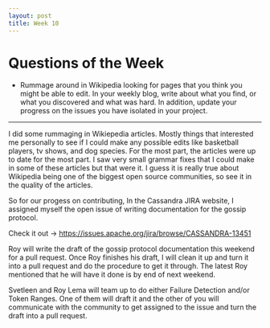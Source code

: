 ```yaml
---
layout: post
title: Week 10
---
```




# Questions of the Week

- Rummage around in Wikipedia looking for pages that you think you might be able to edit. In your weekly blog, write about what you find, or what you discovered and what was hard. In addition, update your progress on the issues you have isolated in your project.


------


I did some rummaging in Wikiepedia articles. Mostly things that interested me personally to see if I could make any possible edits like basketball players, tv shows, and dog species. For the most part, the articles were up to date for the most part. I saw very small grammar fixes that I could make in some of these articles but that were it. I guess it is really  true about Wikipedia being one of the biggest open source communities, so see it in the quality of the articles. 

So for our progess on contributing, In the Cassandra JIRA website, I assigned myself the open issue of writing documentation for the gossip protocol. 

Check it out -> https://issues.apache.org/jira/browse/CASSANDRA-13451

Roy will write the draft of the gossip protocol documentation this weekend for a pull request. Once Roy finishes his draft, I will clean it up and turn it into a pull request and do the procedure to get it through. The latest Roy mentioned that he  will have it done is by end of next weekend. 

Svetleen and Roy Lema will team up to do either Failure Detection and/or Token Ranges. One of them will draft it and the other of you will communicate with the community to get assigned to the issue and turn the draft into a pull request.